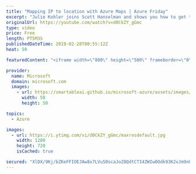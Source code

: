 ```yaml
---
title: "Mapping IP to location with Azure Maps | Azure Friday"
excerpt: "Julie Kohler joins Scott Hanselman and shows you how to get the ISO country code for a provided IP address. Use this information to tailor your application to your customers' needs based on geographic location.  For more information, see:  Route Matrix, isochrones, IP lookup, and more added to Azure"
originalUrl: https://youtube.com/watch?v=d0CkZY_gGmc
type: video
price: Free
length: PT5M3S
publishedDateTime: 2019-02-28T00:55:12Z
heat: 50

featuredContent: "<iframe width=\"800\" height=\"500\" frameborder=\"0\" src=\"https://www.youtube.com/embed/d0CkZY_gGmc\" allow=\"accelerometer; autoplay; encrypted-media; gyroscope; picture-in-picture\" allowfullscreen></iframe>"

provider:
  name: Microsoft
  domain: microsoft.com
  images:
    - url: https://smartableai.github.io/microsoft-azure/assets/images/organizations/microsoft.com-50x50.jpg
      width: 50
      height: 50

topics:
  - Azure

images:
  - url: https://i.ytimg.com/vi/d0CkZY_gGmc/maxresdefault.jpg
    width: 1280
    height: 720
    isCached: true

secured: "XlDX/9Kj/bZKeFFIOEJAw8x7LVuS0scaJoZ8QdtCTI4ZWIw0Odk93K2vJm9nU9q3QBZykiipJgxoaHFf8kPw0cLiCQtLXcTt5D2LZr2/Qh2jHJkgZXNcKKuZXF0mfv0spCh/px77mRHkTGU9fcLxe+HHX8cFLV1IIUK9AHQ5eB/e1ZqAFBIaU2FZSSdH6VdGNwlAOKq7y0gVvhDmd78PnaYIQIhUP8L9mpk7L+lM83YPtFCLeN7vH0RBDdxYL9eIpEruDHtSN0HFzJmAp+f9aITN+Zus0YilyCE0LSXaXJZ782In9AvCYgXgwi/M6iQGAdTTkC71D77qh9xX3t8QSXDix+CdTOxEphOUfFmFwHSIQmYSpIGCRnpIg0NzgyFYtiqA1958UDGNVomG44W2jqOwv0Kij6n1u0YM7AQ8VDY=;Uxz6Ma3/AUcua5R+Nc2kbw=="
---
```


